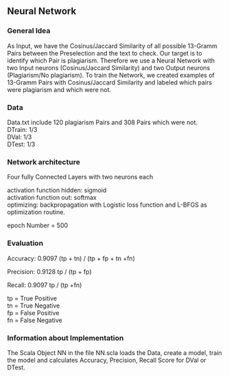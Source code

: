 
## Neural Network
### General Idea
As Input, we have the Cosinus/Jaccard Similarity of all possible 13-Gramm Pairs between the Preselection and the text to check.
Our target is to identify which Pair is plagiarism. Therefore we use a Neural Network with two Input neurons (Cosinus/Jaccard Similarity) and two Output neurons (Plagiarism/No plagiarism). To train the Network, we created examples of 13-Gramm Pairs with Cosinus/Jaccard Similarity and labeled which pairs were plagiarism and which were not.
  
### Data
Data.txt include 120 plagiarism Pairs and 308 Pairs which were not.  
DTrain: 1/3  
DVal: 1/3  
DTest: 1/3  
  
### Network architecture
Four fully Connected Layers with two neurons each  
  
activation function hidden: sigmoid  
activation function out: softmax  
optimizing: backpropagation with Logistic loss function and L-BFGS as optimization routine.  
  
epoch Number = 500
  
### Evaluation
Accuracy: 0.9097
(tp + tn) / (tp + fp + tn +fn)
  
Precision: 0.9128
tp / (tp + fp)
  
Recall: 0.9097
tp / (tp +fn)
  
tp = True Positive  
tn = True Negative  
fp = False Positive  
fn = False Negative  
  
  
### Information about Implementation
  
The Scala Object NN in the file NN.scla loads the Data, create a model, train the model and calculates Accuracy, Precision, Recall Score for DVal or DTest.  
